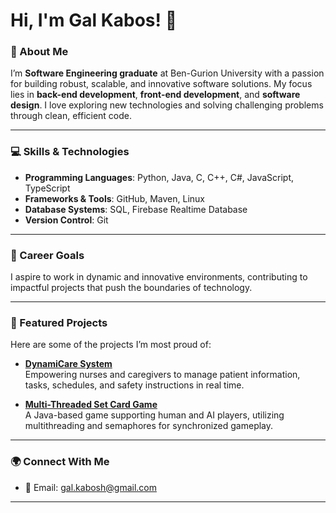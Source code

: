 # Hi, I'm Gal Kabos! 👋

### 🚀 About Me
I’m **Software Engineering graduate** at Ben-Gurion University with a passion for building robust, scalable, and innovative software solutions. My focus lies in **back-end development**, **front-end development**, and **software design**. I love exploring new technologies and solving challenging problems through clean, efficient code.

---

### 💻 Skills & Technologies
- **Programming Languages**: Python, Java, C, C++, C#, JavaScript, TypeScript
- **Frameworks & Tools**: GitHub, Maven, Linux  
- **Database Systems**: SQL, Firebase Realtime Database
- **Version Control**: Git

---

### 🎯 Career Goals
I aspire to work in dynamic and innovative environments, contributing to impactful projects that push the boundaries of technology. 

---

### 📌 Featured Projects
Here are some of the projects I’m most proud of:
- **[DynamiCare System](https://github.com/galkabos/Dynamic-Care)**  
  Empowering nurses and caregivers to manage patient information, tasks, schedules, and safety instructions in real time.

- **[Multi-Threaded Set Card Game](https://github.com/galkabos/set-card-game)**  
   A Java-based game supporting human and AI players, utilizing multithreading and semaphores for synchronized gameplay.


---

### 🌍 Connect With Me
- 📧 Email: [gal.kabosh@gmail.com](mailto:gal.kabosh@gmail.com)    
---
